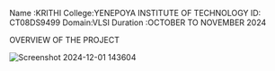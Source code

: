 Name :KRITHI
College:YENEPOYA INSTITUTE OF TECHNOLOGY
ID: CT08DS9499
Domain:VLSI
Duration :OCTOBER TO NOVEMBER 2024



OVERVIEW OF THE PROJECT






![Screenshot 2024-12-01 143604](https://github.com/user-attachments/assets/212ae230-e3ba-40a1-be9f-7ba5ae45c07b)


